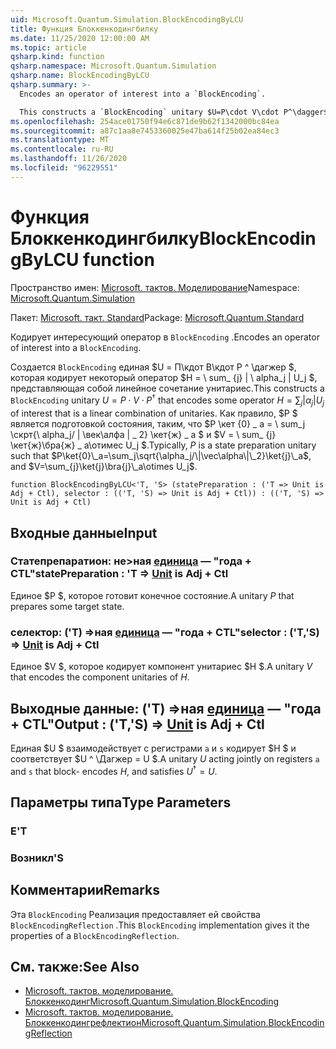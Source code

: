 ```yaml
---
uid: Microsoft.Quantum.Simulation.BlockEncodingByLCU
title: Функция Блоккенкодингбилку
ms.date: 11/25/2020 12:00:00 AM
ms.topic: article
qsharp.kind: function
qsharp.namespace: Microsoft.Quantum.Simulation
qsharp.name: BlockEncodingByLCU
qsharp.summary: >-
  Encodes an operator of interest into a `BlockEncoding`.

  This constructs a `BlockEncoding` unitary $U=P\cdot V\cdot P^\dagger$ that encodes some operator $H=\sum_{j}|\alpha_j|U_j$ of interest that is a linear combination of unitaries. Typically, $P$ is a state preparation unitary such that $P\ket{0}\_a=\sum_j\sqrt{\alpha_j/\|\vec\alpha\|\_2}\ket{j}\_a$, and $V=\sum_{j}\ket{j}\bra{j}\_a\otimes U_j$.
ms.openlocfilehash: 254ace01750f94e6c871de9b62f1342000bc84ea
ms.sourcegitcommit: a87c1aa8e7453360025e47ba614f25b02ea84ec3
ms.translationtype: MT
ms.contentlocale: ru-RU
ms.lasthandoff: 11/26/2020
ms.locfileid: "96229551"
---
```

# <a name="blockencodingbylcu-function"></a><span data-ttu-id="95813-102">Функция Блоккенкодингбилку</span><span class="sxs-lookup"><span data-stu-id="95813-102">BlockEncodingByLCU function</span></span>

<span data-ttu-id="95813-103">Пространство имен: [Microsoft. тактов. Моделирование](xref:Microsoft.Quantum.Simulation)</span><span class="sxs-lookup"><span data-stu-id="95813-103">Namespace: [Microsoft.Quantum.Simulation](xref:Microsoft.Quantum.Simulation)</span></span>

<span data-ttu-id="95813-104">Пакет: [Microsoft. такт. Standard](https://nuget.org/packages/Microsoft.Quantum.Standard)</span><span class="sxs-lookup"><span data-stu-id="95813-104">Package: [Microsoft.Quantum.Standard](https://nuget.org/packages/Microsoft.Quantum.Standard)</span></span>


<span data-ttu-id="95813-105">Кодирует интересующий оператор в `BlockEncoding` .</span><span class="sxs-lookup"><span data-stu-id="95813-105">Encodes an operator of interest into a `BlockEncoding`.</span></span>

<span data-ttu-id="95813-106">Создается `BlockEncoding` единая $U = П\кдот В\кдот P ^ \дагжер $, которая кодирует некоторый оператор $H = \ sum_ {j} | \ alpha_j | U_j $, представляющая собой линейное сочетание унитариес.</span><span class="sxs-lookup"><span data-stu-id="95813-106">This constructs a `BlockEncoding` unitary $U=P\cdot V\cdot P^\dagger$ that encodes some operator $H=\sum_{j}|\alpha_j|U_j$ of interest that is a linear combination of unitaries.</span></span> <span data-ttu-id="95813-107">Как правило, $P $ является подготовкой состояния, таким, что $P \кет {0} \_ a = \ sum_j \скрт{\ alpha_j/ \| \век\алфа \| \_ 2} \кет{ж} \_ a $ и $V = \ sum_ {j} \кет{ж}\бра{ж} \_ а\отимес U_j $.</span><span class="sxs-lookup"><span data-stu-id="95813-107">Typically, $P$ is a state preparation unitary such that $P\ket{0}\_a=\sum_j\sqrt{\alpha_j/\|\vec\alpha\|\_2}\ket{j}\_a$, and $V=\sum_{j}\ket{j}\bra{j}\_a\otimes U_j$.</span></span>

```qsharp
function BlockEncodingByLCU<'T, 'S> (statePreparation : ('T => Unit is Adj + Ctl), selector : (('T, 'S) => Unit is Adj + Ctl)) : (('T, 'S) => Unit is Adj + Ctl)
```


## <a name="input"></a><span data-ttu-id="95813-108">Входные данные</span><span class="sxs-lookup"><span data-stu-id="95813-108">Input</span></span>

### <a name="statepreparation--t--unit--is-adj--ctl"></a><span data-ttu-id="95813-109">Статепрепаратион: не>ная [единица](xref:microsoft.quantum.lang-ref.unit)  — "года + CTL"</span><span class="sxs-lookup"><span data-stu-id="95813-109">statePreparation : 'T => [Unit](xref:microsoft.quantum.lang-ref.unit)  is Adj + Ctl</span></span>

<span data-ttu-id="95813-110">Единое $P $, которое готовит конечное состояние.</span><span class="sxs-lookup"><span data-stu-id="95813-110">A unitary $P$ that prepares some target state.</span></span>


### <a name="selector--ts--unit--is-adj--ctl"></a><span data-ttu-id="95813-111">селектор: ('T) =>ная [единица](xref:microsoft.quantum.lang-ref.unit)  — "года + CTL"</span><span class="sxs-lookup"><span data-stu-id="95813-111">selector : ('T,'S) => [Unit](xref:microsoft.quantum.lang-ref.unit)  is Adj + Ctl</span></span>

<span data-ttu-id="95813-112">Единое $V $, которое кодирует компонент унитариес $H $.</span><span class="sxs-lookup"><span data-stu-id="95813-112">A unitary $V$ that encodes the component unitaries of $H$.</span></span>



## <a name="output--ts--unit--is-adj--ctl"></a><span data-ttu-id="95813-113">Выходные данные: ('T) =>ная [единица](xref:microsoft.quantum.lang-ref.unit)  — "года + CTL"</span><span class="sxs-lookup"><span data-stu-id="95813-113">Output : ('T,'S) => [Unit](xref:microsoft.quantum.lang-ref.unit)  is Adj + Ctl</span></span>

<span data-ttu-id="95813-114">Единая $U $ взаимодействует с регистрами `a` и `s` кодирует $H $ и соответствует $U ^ \Дагжер = U $.</span><span class="sxs-lookup"><span data-stu-id="95813-114">A unitary $U$ acting jointly on registers `a` and `s` that block- encodes $H$, and satisfies $U^\dagger = U$.</span></span>

## <a name="type-parameters"></a><span data-ttu-id="95813-115">Параметры типа</span><span class="sxs-lookup"><span data-stu-id="95813-115">Type Parameters</span></span>

### <a name="t"></a><span data-ttu-id="95813-116">Е</span><span class="sxs-lookup"><span data-stu-id="95813-116">'T</span></span>


### <a name="s"></a><span data-ttu-id="95813-117">Возникл</span><span class="sxs-lookup"><span data-stu-id="95813-117">'S</span></span>



## <a name="remarks"></a><span data-ttu-id="95813-118">Комментарии</span><span class="sxs-lookup"><span data-stu-id="95813-118">Remarks</span></span>

<span data-ttu-id="95813-119">Эта `BlockEncoding` Реализация предоставляет ей свойства `BlockEncodingReflection` .</span><span class="sxs-lookup"><span data-stu-id="95813-119">This `BlockEncoding` implementation gives it the properties of a `BlockEncodingReflection`.</span></span>

## <a name="see-also"></a><span data-ttu-id="95813-120">См. также:</span><span class="sxs-lookup"><span data-stu-id="95813-120">See Also</span></span>

- [<span data-ttu-id="95813-121">Microsoft. тактов. моделирование. Блоккенкодинг</span><span class="sxs-lookup"><span data-stu-id="95813-121">Microsoft.Quantum.Simulation.BlockEncoding</span></span>](xref:Microsoft.Quantum.Simulation.BlockEncoding)
- [<span data-ttu-id="95813-122">Microsoft. тактов. моделирование. Блоккенкодингрефлектион</span><span class="sxs-lookup"><span data-stu-id="95813-122">Microsoft.Quantum.Simulation.BlockEncodingReflection</span></span>](xref:Microsoft.Quantum.Simulation.BlockEncodingReflection)